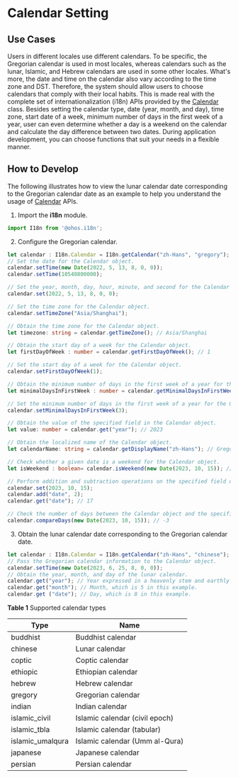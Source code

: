 # Calendar Setting

## Use Cases

Users in different locales use different calendars. To be specific, the Gregorian calendar is used in most locales, whereas calendars such as the lunar, Islamic, and Hebrew calendars are used in some other locales. What's more, the date and time on the calendar also vary according to the time zone and DST. Therefore, the system should allow users to choose calendars that comply with their local habits. This is made real with the complete set of internationalization (i18n) APIs provided by the [Calendar](../reference/apis-localization-kit/js-apis-i18n.md#calendar8) class. Besides setting the calendar type, date (year, month, and day), time zone, start date of a week, minimum number of days in the first week of a year, user can even determine whether a day is a weekend on the calendar and calculate the day difference between two dates. During application development, you can choose functions that suit your needs in a flexible manner.

## How to Develop

The following illustrates how to view the lunar calendar date corresponding to the Gregorian calendar date as an example to help you understand the usage of [Calendar](../reference/apis-localization-kit/js-apis-i18n.md#calendar8) APIs.

1. Import the **i18n** module.

```ts
import I18n from '@ohos.i18n';
```

2. Configure the Gregorian calendar.

```ts
let calendar : I18n.Calendar = I18n.getCalendar("zh-Hans", "gregory");
// Set the date for the Calendar object.
calendar.setTime(new Date(2022, 5, 13, 8, 0, 0));
calendar.setTime(10540800000);

// Set the year, month, day, hour, minute, and second for the Calendar object.
calendar.set(2022, 5, 13, 8, 0, 0);

// Set the time zone for the Calendar object.
calendar.setTimeZone("Asia/Shanghai");

// Obtain the time zone for the Calendar object.
let timezone: string = calendar.getTimeZone(); // Asia/Shanghai

// Obtain the start day of a week for the Calendar object.
let firstDayOfWeek : number = calendar.getFirstDayOfWeek(); // 1

// Set the start day of a week for the Calendar object.
calendar.setFirstDayOfWeek(1);

// Obtain the minimum number of days in the first week of a year for the Calendar object.
let minimalDaysInFirstWeek : number = calendar.getMinimalDaysInFirstWeek(); // 1

// Set the minimum number of days in the first week of a year for the Calendar object.
calendar.setMinimalDaysInFirstWeek(3);

// Obtain the value of the specified field in the Calendar object.
let value: number = calendar.get("year"); // 2023

// Obtain the localized name of the Calendar object.
let calendarName: string = calendar.getDisplayName("zh-Hans"); // Gregorian calendar

// Check whether a given date is a weekend for the Calendar object.
let isWeekend : boolean= calendar.isWeekend(new Date(2023, 10, 15)); // true

// Perform addition and subtraction operations on the specified field of the Calendar object.
calendar.set(2023, 10, 15);
calendar.add("date", 2);
calendar.get("date"); // 17

// Check the number of days between the Calendar object and the specified date.
calendar.compareDays(new Date(2023, 10, 15)); // -3
```

3. Obtain the lunar calendar date corresponding to the Gregorian calendar date.

```ts
let calendar : I18n.Calendar = I18n.getCalendar("zh-Hans", "chinese");
// Pass the Gregorian calendar information to the Calendar object.
calendar.setTime(new Date(2023, 6, 25, 8, 0, 0));
// Obtain the year, month, and day of the lunar calendar.
calendar.get("year"); // Year expressed in a heavenly stem and earthly branch, which is 40 in this example. The value ranges from 1 to 60.
calendar.get("month"); // Month, which is 5 in this example.
calendar.get ("date"); // Day, which is 8 in this example.
```

**Table 1** Supported calendar types

| Type| Name| 
| -------- | -------- |
| buddhist | Buddhist calendar| 
| chinese | Lunar calendar| 
| coptic | Coptic calendar| 
| ethiopic | Ethiopian calendar| 
| hebrew | Hebrew calendar| 
| gregory | Gregorian calendar| 
| indian | Indian calendar| 
| islamic_civil | Islamic calendar (civil epoch)| 
| islamic_tbla | Islamic calendar (tabular)| 
| islamic_umalqura | Islamic calendar (Umm al-Qura)| 
| japanese | Japanese calendar| 
| persian | Persian calendar| 
